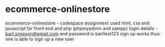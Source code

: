 # ecommerce-onlinestore
ecommerce-onlinestore - codespace assignment
used html, css and javascript for front end and php (phpmyadmin and xampp)
login details - bart.simpson@email.com and password is barttest123
sign up works thus one is able to sign up a new user


